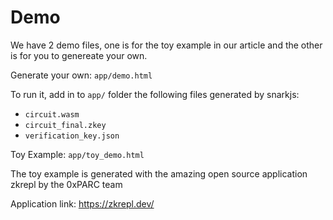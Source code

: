 # Demo


We have 2 demo files, one is for the toy example in our article and the other is for you to genereate your own.

Generate your own:
`app/demo.html`

To run it, add in to `app/` folder the following files generated by snarkjs:

- `circuit.wasm`
- `circuit_final.zkey`
- `verification_key.json`

Toy Example:
`app/toy_demo.html`

The toy example is generated with the amazing open source application zkrepl by the 0xPARC team

Application link:
https://zkrepl.dev/